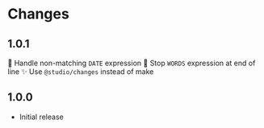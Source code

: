 # Changes

## 1.0.1

🐛 Handle non-matching `DATE` expression
🐛 Stop `WORDS` expression at end of line
✨ Use `@studio/changes` instead of make

## 1.0.0

- Initial release

